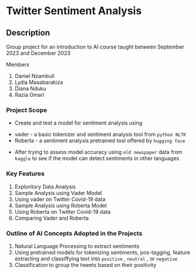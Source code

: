 # Twitter Sentiment Analysis

## Description

Group project for an introduction to AI course taught between September 2023 and December 2023

Members
1. Daniel Nzambuli
2. Lydia Masabarakiza
3. Diana Nduku
4. Razia Omari

### Project Scope

- Create and test a model for sentiment analysis using
* vader - a basic tokenizer and sentiment analysis tool from `python NLTK`
* Roberta - a sentiment analysis pretrained tool offered by `hugging face`

- After trying to assess model accuracy using `old newspaper`  data from `kaggle` to see if the model can detect sentiments in  other languages

### Key Features
1. Exploritory Data Analysis
2. Sample Analysis using Vader Model
3. Using vader on Twitter Covid-19 data
4. Sample Analysis using Roberta Model
5. Using Roberta on Twitter Covid-19 data
6. Comparing Vader and Roberta

### Outline of AI Concepts Adopted in the Projects
1. Natural Language Processing to extract sentiments
2. Using pretrained models for tokenizing sentiments, pos-tagging, feature extracting and classiffying text into `positive` , `neutral` , or `negative`
3. Classification to group the tweets based on their positivity
